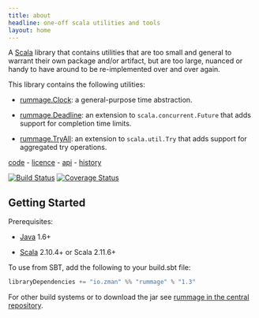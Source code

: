 ```yaml
---
title: about
headline: one-off scala utilities and tools
layout: home
---
```

A [Scala](http://www.scala-lang.org/) library that contains utilities that are too small and general to warrant their own package and/or artifact, but are too large, nuanced or handy to have around to be re-implemented over and over again.

This library contains the following utilities:

 - [rummage.Clock](http://zman.io/rummage/api/#rummage.Clock): a general-purpose time abstraction.

 - [rummage.Deadline](http://zman.io/rummage/api/#rummage.Deadline): an extension to `scala.concurrent.Future` that adds support for completion time limits.

 - [rummage.TryAll](http://zman.io/rummage/api/#rummage.TryAll$): an extension to `scala.util.Try` that adds support for aggregated try operations.


[code](https://github.com/zmanio/rummage) - [licence](https://github.com/zmanio/rummage/blob/master/LICENSE) - [api](http://zman.io/rummage/api/#rummage.package) - [history](changelog/)

[![Build Status](https://travis-ci.org/zmanio/rummage.png?branch=master)](https://travis-ci.org/zmanio/rummage) [![Coverage Status](https://coveralls.io/repos/zmanio/rummage/badge.png)](https://coveralls.io/r/zmanio/rummage)


## Getting Started

Prerequisites:

 - [Java](http://www.oracle.com/technetwork/java/index.html) 1.6+

 - [Scala](http://scala-lang.org/) 2.10.4+ or Scala 2.11.6+

To use from SBT, add the following to your build.sbt file:

```scala
libraryDependencies += "io.zman" %% "rummage" % "1.3"
```

For other build systems or to download the jar see [rummage in the central repository](http://mvnrepository.com/artifact/io.zman/rummage_2.11/1.3).